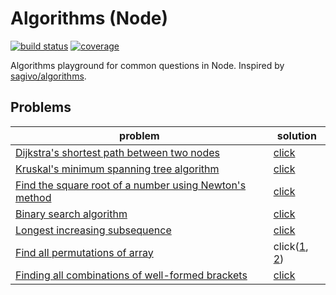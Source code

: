 # Algorithms (Node)

[![build status][build-badge]][build-url]
[![coverage][coverage-badge]][coverage-url]

[build-badge]: https://api.travis-ci.org/arrowrowe/algorithms-node.svg
[build-url]: https://travis-ci.org/arrowrowe/algorithms-node
[coverage-badge]: http://codecov.io/github/arrowrowe/algorithms-node/coverage.svg?branch=master
[coverage-url]: http://codecov.io/github/arrowrowe/algorithms-node?branch=master

Algorithms playground for common questions in Node. Inspired by [sagivo/algorithms](https://github.com/sagivo/algorithms).

## Problems
| problem | solution |
|---------|----------|
| [Dijkstra's shortest path between two nodes](https://en.wikipedia.org/wiki/Dijkstra%27s_algorithm) | [click](alg/dijkstra.js) |
| [Kruskal's minimum spanning tree algorithm](https://en.wikipedia.org/wiki/Kruskal%27s_algorithm) | [click](alg/kruskal.js) |
| [Find the square root of a number using Newton's method](https://en.wikipedia.org/wiki/Newton%27s_method) | [click](alg/sqrt.js) |
| [Binary search algorithm](https://en.wikipedia.org/wiki/Binary_search_algorithm) | [click](alg/binary-search.js) |
| [Longest increasing subsequence](http://en.wikipedia.org/wiki/Longest_increasing_subsequence) | [click](alg/longest-increasing-subsequence.js) |
| [Find all permutations of array](https://en.wikipedia.org/wiki/Permutation) | click([1](alg/permutation/simple.js), [2](alg/permutation/unique.js)) |
| [Finding all combinations of well-formed brackets](http://stackoverflow.com/questions/727707/finding-all-combinations-of-well-formed-brackets) | [click](alg/bracket.js) |
